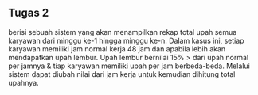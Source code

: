 ## Tugas 2 
berisi sebuah sistem yang akan menampilkan rekap total upah semua karyawan dari minggu ke-1 hingga minggu ke-n. 
Dalam kasus ini, setiap karyawan memiliki jam normal kerja 48 jam dan apabila lebih akan mendapatkan upah lembur.
Upah lembur bernilai 15% > dari upah normal per jamnya & tiap karyawan memiliki upah per jam berbeda-beda. 
Melalui sistem dapat diubah nilai dari jam kerja untuk kemudian dihitung total upahnya. 
